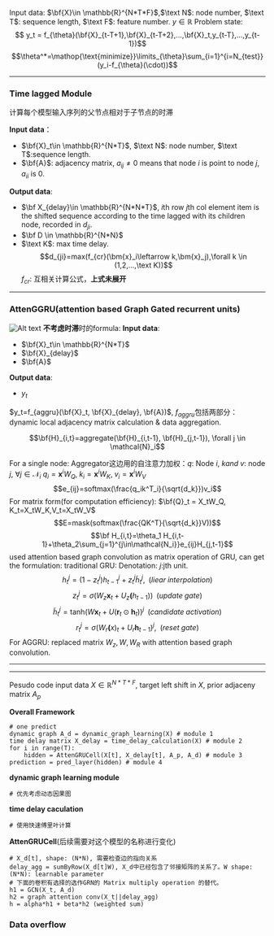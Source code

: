 Input data:
$\bf{X}\in \mathbb{R}^{N*T*F}$,$\text N$: node number, $\text T$: sequence length, $\text F$: feature number.
$y\in\mathbb{R}$
Problem state:
$$ y_t = f_{\theta}(\bf{X}_{t-T+1},\bf{X}_{t-T+2},...,\bf{X}_t,y_{t-T},...,y_{t-1})$$
$$\theta^*=\mathop{\text{minimize}}\limits_{\theta}\sum_{i=1}^{i=N_{test}}(y_i-f_{\theta}(\cdot))$$

---
### Time lagged Module
计算每个模型输入序列的父节点相对于子节点的时滞

**Input data**：
- $\bf{X}_t\in \mathbb{R}^{N*T}$, $\text N$: node number, $\text T$:sequence length.
- $\bf{A}$: adjacency matrix, $a_{ij}\neq 0$ means that node $i$ is point to node $j$, $a_{ii}$ is 0.

**Output data**:
- $\bf X_{delay}\in \mathbb{R}^{N*N*T}$, $i$th row $j$th col element item is the shifted sequence according to the time lagged with its children node, recorded in $d_{ji}$.
- $\bf D \in \mathbb{R}^{N*N}$
- $\text K$: max time delay.
$$d_{ji}=max(f_{cr}(\bm{x}_i\leftarrow k,\bm{x}_j),\forall k \in (1,2,...,\text K))$$
$f_{cr}$: 互相关计算公式，**上式未展开**

---
### AttenGGRU(attention based Graph Gated recurrent units)
![Alt text](image-1.png)
**不考虑时滞**时的formula:
**Input data**:
- $\bf{X}_t\in \mathbb{R}^{N*T}$
- $\bf{X}_{delay}$
- $\bf{A}$

**Output data**:
- $y_t$

$y_t=f_{aggru}(\bf{X}_t, \bf{X}_{delay}, \bf{A})$, $f_{aggru}$包括两部分：dynamic local adjacency matrix calculation & data aggregation.


$$\bf{H}_{i,t}=aggregate(\bf{H}_{i,t-1}, \bf{H}_{j,t-1}), \forall j \in \mathcal{N}_i$$

For a single node:
Aggregator这边用的自注意力加权：$q$: Node $i$, $k and\; v$: node $j$, $\forall j \in \mathcal{N}_i$
$q_i=\bm{x}^iW_Q, \; k_i=\bm{x}^iW_K,\; v_i=\bm{x}^iW_V$
$$e_{ij}=softmax(\frac{q_ik^T_i}{\sqrt{d_k}})v_i$$
For matrix form(for computation efficiency):
$\bf{Q}_t = X_tW_Q, K_t=X_tW_K,V_t=X_tW_V$
$$E=mask(softmax(\frac{QK^T}{\sqrt{d_k}}V))$$
$$\bf H_{i,t}=\theta_1 H_{i,t-1}+\theta_2\sum_{j=1}^{j\in\mathcal{N_i}}e_{ij}H_{j,t-1}$$
used attention based graph convolution as matrix operation of GRU, can get the formulation:
traditional GRU:
Denotation: $j$:jth unit.
$$h_t^j=(1-z_t^j)h_{t-1}^j+z_t^j\tilde{h}_t^j, \;\;(liear\; interpolation)$$
$$z_t^j=\sigma(W_z\bm{x}_t+U_z\bm(h_{t-1}))\;\; (update\; gate)$$
$$\tilde{h}_t^j=\text{tanh}(W\bm{x}_t+U(\bm{r}_t\odot\bm{h}_t))^j\;\;(candidate\; activation)$$
$$r_t^j=\sigma(W_r\bm(x)_t+U_r\bm{h}_{t-1})^j,\;\;(reset\; gate)$$
For AGGRU: replaced matrix $W_z, W, W_R$ with attention based graph convolution.

---
<!-- ![Alt text](model.png) -->

---
Pesudo code
input data $X\in \mathbb{R}^{N*T*F}$, target left shift in $X$, prior adjaceny matrix $A_p$

**Overall Framework**
```
# one predict
dynamic graph A_d = dynamic_graph_learning(X) # module 1
time delay matrix X_delay = time_delay_calculation(X) # module 2
for i in range(T):
    hidden = AttenGRUCell(X[t], X_delay[t], A_p, A_d) # module 3
prediction = pred_layer(hidden) # module 4
```
**dynamic graph learning module**
```
# 优先考虑动态因果图
```
**time delay caculation**
```
# 使用快速傅里叶计算
```
**AttenGRUCell**(后续需要对这个模型的名称进行变化)
```
# X_d[t], shape: (N*N), 需要检查边的指向关系
delay_agg = sumByRow(X_d[t]W), X_d中已经包含了邻接矩阵的关系了。W shape: (N*N): learnable parameter
# 下面的卷积有选择的选作GRN的 Matrix multiply operation 的替代。
h1 = GCN(X_t, A_d)
h2 = graph attention conv(X_t||delay_agg)
h = alpha*h1 + beta*h2 (weighted sum)

```

### Data overflow
